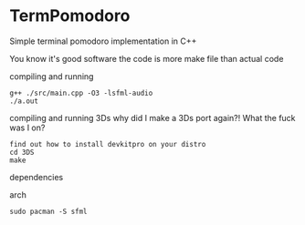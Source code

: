 # TermPomodoro
Simple terminal pomodoro implementation in C++ 

You know it's good software the code is more make file than actual code

compiling and running

    g++ ./src/main.cpp -O3 -lsfml-audio
    ./a.out
    
compiling and running 3Ds why did I make a 3Ds port again?! What the fuck was I on?

    find out how to install devkitpro on your distro 
    cd 3DS
    make

dependencies

arch

    sudo pacman -S sfml
    

